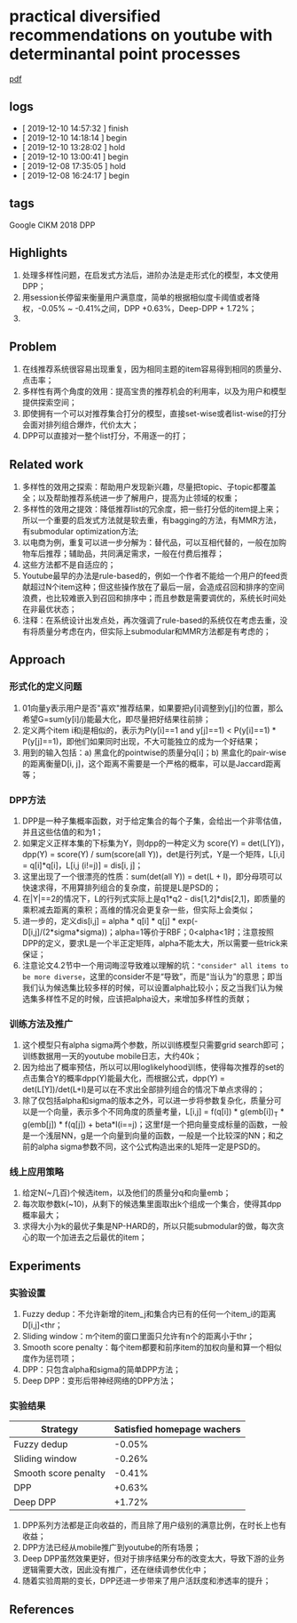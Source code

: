 # practical diversified recommendations on youtube with determinantal point processes
[pdf](https://jgillenw.com/cikm2018.pdf)

## logs
* [ 2019-12-10 14:57:32 ] finish
* [ 2019-12-10 14:18:14 ] begin
* [ 2019-12-10 13:28:02 ] hold
* [ 2019-12-10 13:00:41 ] begin
* [ 2019-12-08 17:35:05 ] hold
* [ 2019-12-08 16:24:17 ] begin

## tags
Google CIKM 2018
DPP


## Highlights
1. 处理多样性问题，在启发式方法后，进阶办法是走形式化的模型，本文使用DPP；
1. 用session长停留来衡量用户满意度，简单的根据相似度卡阈值或者降权，-0.05% ~ -0.41%之间，DPP +0.63%，Deep-DPP + 1.72%；
1. 

## Problem
1. 在线推荐系统很容易出现重复，因为相同主题的item容易得到相同的质量分、点击率；
1. 多样性有两个角度的效用：提高宝贵的推荐机会的利用率，以及为用户和模型提供探索空间；
1. 即使拥有一个可以对推荐集合打分的模型，直接set-wise或者list-wise的打分会面对排列组合爆炸，代价太大；
1. DPP可以直接对一整个list打分，不用逐一的打；


## Related work
1. 多样性的效用之探索：帮助用户发现新兴趣，尽量把topic、子topic都覆盖全；以及帮助推荐系统进一步了解用户，提高为止领域的权重；
1. 多样性的效用之提效：降低推荐list的冗余度，把一些打分低的item提上来；所以一个重要的启发式方法就是软去重，有bagging的方法，有MMR方法，有submodular optimization方法;
1. 以电商为例，重复可以进一步分解为：替代品，可以互相代替的，一般在加购物车后推荐；辅助品，共同满足需求，一般在付费后推荐；
1. 这些方法都不是自适应的；
1. Youtube最早的办法是rule-based的，例如一个作者不能给一个用户的feed贡献超过N个item这种；但这些操作放在了最后一层，会造成召回和排序的空间浪费，也比较难嵌入到召回和排序中；而且参数是需要调优的，系统长时间处在非最优状态；
1. 注释：在系统设计出发点处，再次强调了rule-based的系统仅在考虑去重，没有将质量分考虑在内，但实际上submodular和MMR方法都是有考虑的；

## Approach
### 形式化的定义问题
1. 01向量y表示用户是否"喜欢"推荐结果，如果要把y\[i\]调整到y\[j\]的位置，那么希望G=sum(y\[i\]/j)能最大化，即尽量把好结果往前排；
1. 定义两个item i和j是相似的，表示为P(y\[i\]==1 and y\[j\]==1) < P(y\[i\]==1) \* P(y\[j\]==1)，即他们如果同时出现，不大可能独立的成为一个好结果；
1. 用到的输入包括：a) 黑盒化的pointwise的质量分q\[i\]；b) 黑盒化的pair-wise的距离衡量D\[i, j\]，这个距离不需要是一个严格的概率，可以是Jaccard距离等；
### DPP方法
1. DPP是一种子集概率函数，对于给定集合的每个子集，会给出一个非零估值，并且这些估值的和为1； 
1. 如果定义正样本集的下标集为Y，则dpp的一种定义为 score(Y) = det(L[Y])，dpp(Y) = score(Y) / sum(score(all Y))，det是行列式，Y是一个矩阵，L[i,i] = q[i]\*q[i]，L[i,j (i!=j)] = dis\[i, j\]；
1. 这里出现了一个很漂亮的性质：sum(det(all Y)) = det(L + I)，即分母项可以快速求得，不用算排列组合的复杂度，前提是L是PSD的；
1. 在|Y|==2的情况下，L的行列式实际上是q1\*q2 - dis[1,2]*dis[2,1]，即质量的乘积减去距离的乘积；高维的情况会更复杂一些，但实际上会类似；
1. 进一步的，定义dis\[i,j\] = alpha \* q\[i\] \* q\[j\] \* exp(-D\[i,j\]/(2\*sigma\*sigma))；alpha=1等价于RBF；0<alpha<1时；注意按照DPP的定义，要求L是一个半正定矩阵，alpha不能太大，所以需要一些trick来保证；
1. 注意论文4.2节中一个用词晦涩导致难以理解的坑：`"consider" all items to be more diverse`，这里的consider不是“导致”，而是“当认为”的意思；即当我们认为候选集比较多样的时候，可以设置alpha比较小；反之当我们认为候选集多样性不足的时候，应该把alpha设大，来增加多样性的贡献；
### 训练方法及推广
1. 这个模型只有alpha sigma两个参数，所以训练模型只需要grid search即可；训练数据用一天的youtube mobile日志，大约40k；
1. 因为给出了概率预估，所以可以用loglikelyhood训练，使得每次推荐的set的点击集合Y的概率dpp(Y)能最大化，而根据公式，dpp(Y) = det(L[Y])/det(L+I)是可以在不求出全部排列组合的情况下单点求得的；
1. 除了仅包括alpha和sigma的版本之外，可以进一步将参数复杂化，质量分可以是一个向量，表示多个不同角度的质量考量，L\[i,j\] = f(q[i]) * g(emb[i])<sub>T</sub> * g(emb[j]) * f(q[j]) + beta*I(i==j)；这里f是一个把向量变成标量的函数，一般是一个浅层NN，g是一个向量到向量的函数，一般是一个比较深的NN；和之前的alpha sigma参数不同，这个公式构造出来的L矩阵一定是PSD的。
### 线上应用策略
1. 给定N(~几百)个候选item，以及他们的质量分q和向量emb；
1. 每次取参数k(~10)，从剩下的候选集里面取出k个组成一个集合，使得其dpp概率最大；
1. 求得大小为k的最优子集是NP-HARD的，所以只能submodular的做，每次贪心的取一个加进去之后最优的item；

## Experiments
### 实验设置
1. Fuzzy dedup：不允许新增的item_j和集合内已有的任何一个item_i的距离D\[i,j\]<thr；
1. Sliding window：m个item的窗口里面只允许有n个的距离小于thr；
1. Smooth score penalty：每个item都要和前序item的加权向量和算一个相似度作为惩罚项；
1. DPP：只包含alpha和sigma的简单DPP方法；
1. Deep DPP：变形后带神经网络的DPP方法；
### 实验结果

|Strategy|Satisfied homepage wachers|
|--------|--------------------------|
|Fuzzy dedup| -0.05% |
|Sliding window| -0.26% |
|Smooth score penalty| -0.41% |
|DPP| +0.63% |
|Deep DPP| +1.72% |

1. DPP系列方法都是正向收益的，而且除了用户级别的满意比例，在时长上也有收益；
1. DPP方法已经从mobile推广到youtube的所有场景；
1. Deep DPP虽然效果更好，但对于排序结果分布的改变太大，导致下游的业务逻辑需要大改，因此没有推广，还在继续调参优化中；
1. 随着实验周期的变长，DPP还进一步带来了用户活跃度和渗透率的提升；


## References

